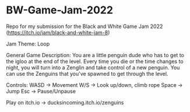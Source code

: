 # BW-Game-Jam-2022
Repo for my submission for the Black and White Game Jam 2022 (https://itch.io/jam/black-and-white-jam-8)

Jam Theme: Loop

General Game Description:
You are a little penguin dude who has to get to the igloo at the end of the level. Every time you die or the time changes to night, you will turn into a Zenglin and take control of a new penguin. You can use the Zenguins that you've spawned to get through the level.

Controls:
WASD -> Movement
W/S -> Look up/down, climb rope
Space -> Jump
Esc -> Pause/Unpause

Play on itch.io -> ducksincoming.itch.io/zenguins
